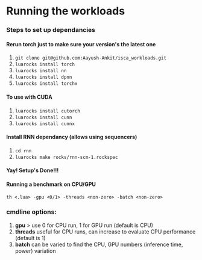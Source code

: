 # Running the workloads

### Steps to set up dependancies
#### Rerun torch just to make sure your version's the latest one
1. `git clone git@github.com:Aayush-Ankit/isca_workloads.git`
2. `luarocks install torch`
3. `luarocks install nn`
4. `luarocks install dpnn`
5. `luarocks install torchx`
#### To use with CUDA
1. `luarocks install cutorch`
2. `luarocks install cunn`
3. `luarocks install cunnx`
#### Install RNN dependancy (allows using sequencers)
1. `cd rnn`
2. `luarocks make rocks/rnn-scm-1.rockspec`
#### Yay! Setup's Done!!!

#### Running a benchmark on CPU/GPU
`th <.lua> -gpu <0/1> -threads <non-zero> -batch <non-zero>`

### cmdline options: 
1. **gpu** > use 0 for CPU run, 1 for GPU run (default is CPU)
2. **threads**      useful for CPU runs, can increase to evaluate CPU performance (default is 1)
3. **batch**      can be varied to find the CPU, GPU numbers (inference time, power) variation



